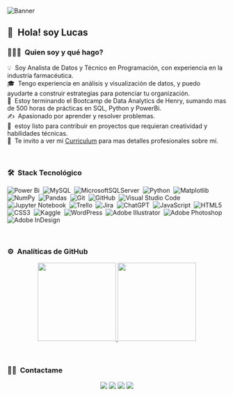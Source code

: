 
![Banner](https://lucasgebhardt.com.ar/wp-content/uploads/2024/05/FFFF.png)

<h2>👋 &nbsp;Hola! soy Lucas</h2>


### 👨🏻‍💻 &nbsp;Quien soy y qué hago?

💡 &nbsp;Soy Analista de Datos y Técnico en Programación, con experiencia en la industria farmacéutica.\
🎓 &nbsp;Tengo experiencia en análisis y visualización de datos, y puedo ayudarte a construir estrategías para potenciar tu organización.\
🌱 &nbsp;Estoy terminando el Bootcamp de Data Analytics de Henry, sumando mas de 500 horas de prácticas en SQL, Python y PowerBi.\
✍️ &nbsp;Apasionado por aprender y resolver problemas.\
💬 &nbsp;estoy listo para contribuir en proyectos que requieran creatividad y habilidades técnicas.\
📄 &nbsp;Te invito a ver mi [Curriculum](https://lucasgebhardt.com.ar/wp-content/uploads/2024/05/Lucas-Gebhardt-CV-Analista-de-Datos.pdf) para mas detalles profesionales sobre mí.

 </br>

### 🛠 &nbsp;Stack Tecnológico

![Power Bi](https://img.shields.io/badge/power_bi-F2C811?style=for-the-badge&logo=powerbi&logoColor=black)&nbsp;
![MySQL](https://img.shields.io/badge/mysql-4479A1.svg?style=for-the-badge&logo=mysql&logoColor=white)&nbsp;
![MicrosoftSQLServer](https://img.shields.io/badge/Microsoft%20SQL%20Server-CC2927?style=for-the-badge&logo=microsoft%20sql%20server&logoColor=white)&nbsp;
![Python](https://img.shields.io/badge/python-3670A0?style=for-the-badge&logo=python&logoColor=ffdd54)&nbsp;
![Matplotlib](https://img.shields.io/badge/Matplotlib-%23ffffff.svg?style=for-the-badge&logo=Matplotlib&logoColor=black)&nbsp;
![NumPy](https://img.shields.io/badge/numpy-%23013243.svg?style=for-the-badge&logo=numpy&logoColor=white)&nbsp;
![Pandas](https://img.shields.io/badge/pandas-%23150458.svg?style=for-the-badge&logo=pandas&logoColor=white)&nbsp;
![Git](https://img.shields.io/badge/git-%23F05033.svg?style=for-the-badge&logo=git&logoColor=white)&nbsp;
![GitHub](https://img.shields.io/badge/github-%23121011.svg?style=for-the-badge&logo=github&logoColor=white)&nbsp;
![Visual Studio Code](https://img.shields.io/badge/Visual%20Studio%20Code-0078d7.svg?style=for-the-badge&logo=visual-studio-code&logoColor=white)&nbsp;
![Jupyter Notebook](https://img.shields.io/badge/jupyter-%23FA0F00.svg?style=for-the-badge&logo=jupyter&logoColor=white)&nbsp;
![Trello](https://img.shields.io/badge/Trello-%23026AA7.svg?style=for-the-badge&logo=Trello&logoColor=white)&nbsp;
![Jira](https://img.shields.io/badge/jira-%230A0FFF.svg?style=for-the-badge&logo=jira&logoColor=white)&nbsp;
![ChatGPT](https://img.shields.io/badge/chatGPT-74aa9c?style=for-the-badge&logo=openai&logoColor=white)&nbsp;
![JavaScript](https://img.shields.io/badge/javascript-%23323330.svg?style=for-the-badge&logo=javascript&logoColor=%23F7DF1E)&nbsp;
![HTML5](https://img.shields.io/badge/html5-%23E34F26.svg?style=for-the-badge&logo=html5&logoColor=white)&nbsp;
![CSS3](https://img.shields.io/badge/css3-%231572B6.svg?style=for-the-badge&logo=css3&logoColor=white)&nbsp;
![Kaggle](https://img.shields.io/badge/Kaggle-035a7d?style=for-the-badge&logo=kaggle&logoColor=white)&nbsp;
![WordPress](https://img.shields.io/badge/WordPress-%23117AC9.svg?style=for-the-badge&logo=WordPress&logoColor=white)&nbsp;
![Adobe Illustrator](https://img.shields.io/badge/adobe%20illustrator-%23FF9A00.svg?style=for-the-badge&logo=adobe%20illustrator&logoColor=white)&nbsp;
![Adobe Photoshop](https://img.shields.io/badge/adobe%20photoshop-%2331A8FF.svg?style=for-the-badge&logo=adobe%20photoshop&logoColor=white)&nbsp;
![Adobe InDesign](https://img.shields.io/badge/Adobe%20InDesign-49021F?style=for-the-badge&logo=adobeindesign&logoColor=white)&nbsp;

 </br>

### ⚙️ &nbsp;Analíticas de GitHub

<p align="center">
<a href="https://github.com/lucasgeb">
  <img height="180em" src="https://github-readme-stats-eight-theta.vercel.app/api?username=lucasgeb&show_icons=true&theme=algolia&include_all_commits=true&count_private=true"/>
  <img height="180em" src="https://github-readme-stats-eight-theta.vercel.app/api/top-langs/?username=lucasgeb&layout=compact&langs_count=8&theme=algolia"/>
</a>
</p>

 </br>
 
### 🤝🏻 &nbsp;Contactame
<p align="center">
<a href="https://www.lucasgebhardt.com.ar"><img src="https://img.shields.io/badge/-lucasgebhardt.com.ar-3423A6?style=flat&logo=Google-Chrome&logoColor=white"/></a>
<a href="https://linkedin.com/in/lucasdamiangebhardt"><img src="https://img.shields.io/badge/-Lucas%20Gebhardt-0077B5?style=flat&logo=Linkedin&logoColor=white"/></a>
<a href="mailto:lucasdamiangebhardt@gmail.com"><img src="https://img.shields.io/badge/-lucasdamiangebhardt@gmail.com-D14836?style=flat&logo=Gmail&logoColor=white"/></a>
<a href="https://instagram.com/lucas.gebhardt"><img src="https://img.shields.io/badge/-@lucas.gebhardt-E4405F?style=flat&logo=Instagram&logoColor=white"/></a>

</p>

